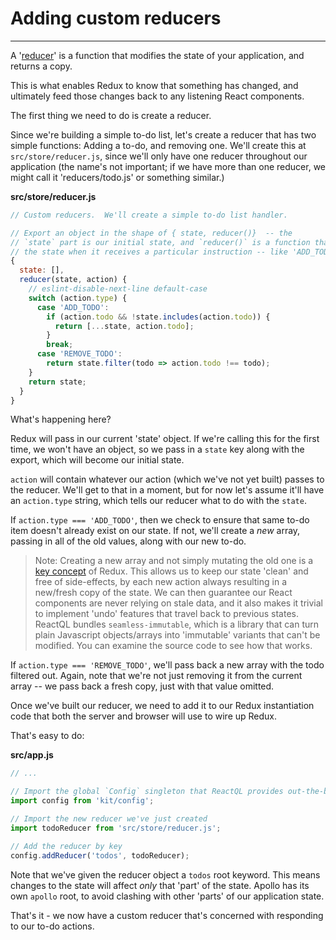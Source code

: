 # Adding custom reducers

---
A '[reducer](http://redux.js.org/docs/basics/Reducers.html)' is a function that modifies the state of your application, and returns a copy.

This is what enables Redux to know that something has changed, and ultimately feed those changes back to any listening React components.

The first thing we need to do is create a reducer.

Since we're building a simple to-do list, let's create a reducer that has two simple functions: Adding a to-do, and removing one. We'll create this at `src/store/reducer.js`, since we'll only have one reducer throughout our application (the name's not important; if we have more than one reducer, we might call it 'reducers/todo.js' or something similar.)

**src/store/reducer.js**
```js
// Custom reducers.  We'll create a simple to-do list handler.

// Export an object in the shape of { state, reducer()}  -- the
// `state` part is our initial state, and `reducer()` is a function that modifies
// the state when it receives a particular instruction -- like 'ADD_TODO'
{
  state: [],
  reducer(state, action) {
    // eslint-disable-next-line default-case
    switch (action.type) {
      case 'ADD_TODO':
        if (action.todo && !state.includes(action.todo)) {
          return [...state, action.todo];
        }
        break;
      case 'REMOVE_TODO':
        return state.filter(todo => action.todo !== todo);
    }
    return state;
  }
}
```

What's happening here?

Redux will pass in our current 'state' object. If we're calling this for the first time, we won't have an object, so we pass in a `state` key along with the export, which will become our initial state.

`action` will contain whatever our action (which we've not yet built) passes to the reducer. We'll get to that in a moment, but for now let's assume it'll have an `action.type` string, which tells our reducer what to do with the `state`.

If `action.type === 'ADD_TODO'`, then we check to ensure that same to-do item doesn't already exist on our state. If not, we'll create a *new* array, passing in all of the old values, along with our new to-do.

> Note: Creating a new array and not simply mutating the old one is a [key concept](http://redux.js.org/docs/recipes/UsingObjectSpreadOperator.html) of Redux. This allows us to keep our state 'clean' and free of side-effects, by each new action always resulting in a new/fresh copy of the state. We can then guarantee our React components are never relying on stale data, and it also makes it trivial to implement 'undo' features that travel back to previous states. ReactQL bundles `seamless-immutable`, which is a library that can turn plain Javascript objects/arrays into 'immutable' variants that can't be modified. You can examine the source code to see how that works.

If `action.type === 'REMOVE_TODO'`, we'll pass back a new array with the todo filtered out. Again, note that we're not just removing it from the current array -- we pass back a fresh copy, just with that value omitted.

Once we've built our reducer, we need to add it to our Redux instantiation code that both the server and browser will use to wire up Redux.

That's easy to do:

**src/app.js**
```js
// ...

// Import the global `Config` singleton that ReactQL provides out-the-box
import config from 'kit/config';

// Import the new reducer we've just created
import todoReducer from 'src/store/reducer.js';

// Add the reducer by key
config.addReducer('todos', todoReducer);

```

Note that we've given the reducer object a `todos` root keyword. This means changes to the state will affect _only_ that 'part' of the state. Apollo has its own `apollo` root, to avoid clashing with other 'parts' of our application state.

That's it - we now have a custom reducer that's concerned with responding to our to-do actions.
